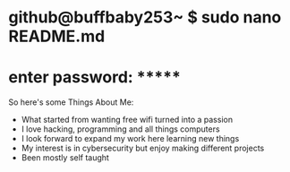 # github@buffbaby253~ $ sudo nano README.md
# enter password: *****


So here's some Things About Me:
- What started from wanting free wifi turned into a passion
- I love hacking, programming and all things computers
- I look forward to expand my work here learning new things
- My interest is in cybersecurity but enjoy making different projects
- Been mostly self taught
